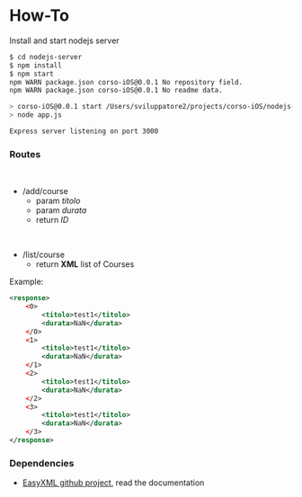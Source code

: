 # How-To

Install and start nodejs server


```bash
$ cd nodejs-server
$ npm install
$ npm start
npm WARN package.json corso-iOS@0.0.1 No repository field.
npm WARN package.json corso-iOS@0.0.1 No readme data.

> corso-iOS@0.0.1 start /Users/sviluppatore2/projects/corso-iOS/nodejs-server
> node app.js

Express server listening on port 3000
```

### Routes
<br>

  * /add/course 
    * param *titolo*
    * param *durata*
    * return *ID*

<br>

  * /list/course
    * return **XML** list of Courses

Example:
```xml
<response>
    <0>
        <titolo>test1</titolo>
        <durata>NaN</durata>
    </0>
    <1>
        <titolo>test1</titolo>
        <durata>NaN</durata>
    </1>
    <2>
        <titolo>test1</titolo>
        <durata>NaN</durata>
    </2>
    <3>
        <titolo>test1</titolo>
        <durata>NaN</durata>
    </3>
</response>
```


### Dependencies

  * [EasyXML github project][easyxml], read the documentation

  [easyxml]: https://github.com/QuickenLoans/node-easyxml